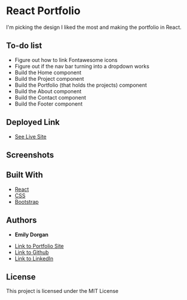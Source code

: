 # React Portfolio

I'm picking the design I liked the most and making the portfolio in React.

## To-do list

* Figure out how to link Fontawesome icons
* Figure out if the nav bar turning into a dropdown works
* Build the Home component
* Build the Project component
* Build the Portfolio (that holds the projects) component
* Build the About component
* Build the Contact component
* Build the Footer component

## Deployed Link

* [See Live Site]()

## Screenshots

## Built With

* [React](https://reactjs.org/)
* [CSS](https://developer.mozilla.org/en-US/docs/Web/CSS)
* [Bootstrap](https://getbootstrap.com/)


## Authors

* **Emily Dorgan** 

- [Link to Portfolio Site](https://emdorgan.github.io/updated-portfolio/)
- [Link to Github](https://github.com/emdorgan)
- [Link to LinkedIn](https://www.linkedin.com/in/emily-dorgan/)

## License

This project is licensed under the MIT License